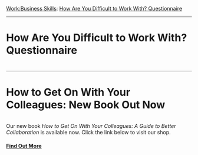 [Work:](https://www.theschooloflife.com/thebookoflife/category/work/)[Business Skills](https://www.theschooloflife.com/thebookoflife/category/work/business-skills/): [How Are You Difficult to Work With? Questionnaire](https://www.theschooloflife.com/thebookoflife/how-are-you-difficult-to-work-with-questionnaire/)

* * *

# How Are You Difficult to Work With? Questionnaire

 
# 

* * *

# How to Get On With Your Colleagues: New Book Out Now
<figure class="wp-block-image"><a href="https://www.theschooloflife.com/shop/how-to-get-on-with-your-colleagues/" target="_blank" rel="noreferrer noopener"><img src="https://www.theschooloflife.com/thebookoflife/wp-content/uploads/2020/02/HtGOWYC_H1_1-1024x491.jpg" alt="" class="wp-image-24094" srcset="https://www.theschooloflife.com/thebookoflife/wp-content/uploads/2020/02/HtGOWYC_H1_1-1024x491.jpg 1024w, https://www.theschooloflife.com/thebookoflife/wp-content/uploads/2020/02/HtGOWYC_H1_1-300x144.jpg 300w, https://www.theschooloflife.com/thebookoflife/wp-content/uploads/2020/02/HtGOWYC_H1_1-768x368.jpg 768w, https://www.theschooloflife.com/thebookoflife/wp-content/uploads/2020/02/HtGOWYC_H1_1.jpg 1586w" sizes="(max-width: 1024px) 100vw, 1024px"></a></figure>

Our new book _How to Get On With Your Colleagues: A Guide to Better Collaboration_ is available now. Click the link below to visit our shop.

#### [Find Out More](https://www.theschooloflife.com/shop/how-to-get-on-with-your-colleagues/)

<figure class="wp-block-image"><a href="https://www.theschooloflife.com/shop/how-to-get-on-with-your-colleagues/"><img src="https://www.theschooloflife.com/thebookoflife/wp-content/uploads/2020/02/HtGOWYC_H1_3-1024x491.jpg" alt="" class="wp-image-24095" srcset="https://www.theschooloflife.com/thebookoflife/wp-content/uploads/2020/02/HtGOWYC_H1_3-1024x491.jpg 1024w, https://www.theschooloflife.com/thebookoflife/wp-content/uploads/2020/02/HtGOWYC_H1_3-300x144.jpg 300w, https://www.theschooloflife.com/thebookoflife/wp-content/uploads/2020/02/HtGOWYC_H1_3-768x368.jpg 768w, https://www.theschooloflife.com/thebookoflife/wp-content/uploads/2020/02/HtGOWYC_H1_3.jpg 1586w" sizes="(max-width: 1024px) 100vw, 1024px"></a></figure>
